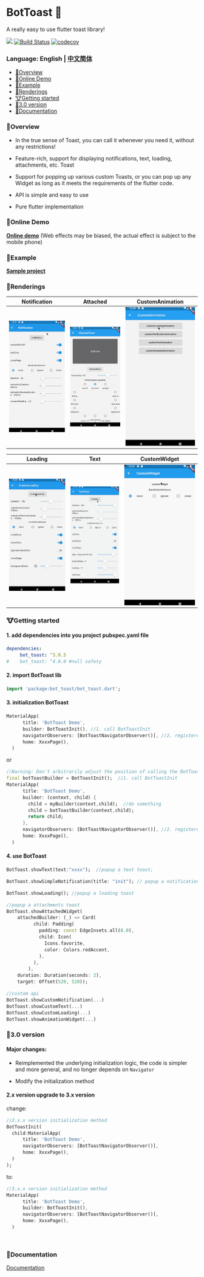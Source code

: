 BotToast 🤖
========= 
A really easy to use flutter toast library!

[![](https://img.shields.io/pub/v/bot_toast.svg?label=bot_toast&logo=https%3A%2F%2Fpub.flutter-io.cn%2Fpackages%2Fbot_toast)](https://pub.dev/packages/bot_toast)
[![Build Status](https://github.com/MMMzq/bot_toast/workflows/CI/badge.svg)](https://github.com/MMMzq/bot_toast/actions)
[![codecov](https://codecov.io/gh/MMMzq/bot_toast/branch/master/graph/badge.svg)](https://codecov.io/gh/MMMzq/bot_toast)

### Language: English | [中文简体](README_zh.md)

* [🐲Overview](#Overview)
* [🐼Online Demo](#Online-Demo)
* [🐳Example](#Example)
* [🐺Renderings](#Renderings)
* [🐮Getting started](#Getting-started) 
* [🐼3.0 version](#30-version)
* [📃Documentation](#Documentation) 

###  🐲Overview

- In the true sense of Toast, you can call it whenever you need it, without any restrictions! 

- Feature-rich, support for displaying notifications, text, loading, attachments, etc. Toast

- Support for popping up various custom Toasts, or you can pop up any Widget as long as it meets the requirements of the flutter code.

- API is simple and easy to use

- Pure flutter implementation


### 🐼Online Demo

**[Online demo](https://mmmzq.github.io/bot_toast/#/)** (Web effects may be biased, the actual effect is subject to the mobile phone)

### 🐳Example
**[Sample project](example)**

### 🐺Renderings

Notification|Attached|CustomAnimation
--------|-------|--------
![Notification](doc/gif/notification.gif)|![Attached](doc/gif/attached.gif)|![CustomAnimation](doc/gif/custom_animation.gif)

Loading|Text|CustomWidget
--------|-------|----------
![Loading](doc/gif/loading.gif)|![Text](doc/gif/text.gif)|![CustomWidget](doc/gif/custom_widget.gif)

### 🐮Getting started

#### 1. add dependencies into you project pubspec.yaml file
``` yaml
dependencies:
     bot_toast: ^3.0.5 
#    bot_toast: ^4.0.0 #null safety
```

#### 2. import BotToast lib
``` dart
import 'package:bot_toast/bot_toast.dart';
```

#### 3. initialization BotToast
``` dart
MaterialApp(
      title: 'BotToast Demo',
      builder: BotToastInit(), //1. call BotToastInit
      navigatorObservers: [BotToastNavigatorObserver()], //2. registered route observer
      home: XxxxPage(),
  )
```
or
``` dart
//Warning: Don't arbitrarily adjust the position of calling the BotToastInit function 
final botToastBuilder = BotToastInit();  //1. call BotToastInit 
MaterialApp(
      title: 'BotToast Demo',
      builder: (context, child) {
        child = myBuilder(context,child);  //do something
        child = botToastBuilder(context,child); 
        return child;
      }, 
      navigatorObservers: [BotToastNavigatorObserver()], //2. registered route observer
      home: XxxxPage(),
  )
```

#### 4. use BotToast
``` dart
BotToast.showText(text:"xxxx");  //popup a text toast;
```

```dart
BotToast.showSimpleNotification(title: "init"); // popup a notification toast;
```

```dart
BotToast.showLoading(); //popup a loading toast
```

```dart
//popup a attachments toast
BotToast.showAttachedWidget(
    attachedBuilder: (_) => Card(
          child: Padding(
            padding: const EdgeInsets.all(8.0),
            child: Icon(
              Icons.favorite,
              color: Colors.redAccent,
            ),
          ),
        ),
    duration: Duration(seconds: 2),
    target: Offset(520, 520));
```

```dart
//custom api
BotToast.showCustomNotification(...)
BotToast.showCustomText(...)
BotToast.showCustomLoading(...)
BotToast.showAnimationWidget(...)
```

### 🐼3.0 version

#### Major changes:

- Reimplemented the underlying initialization logic, the code is simpler and more general, and no longer depends on `Navigator`

- Modify the initialization method

#### 2.x version upgrade to 3.x version
change:
``` dart
//2.x.x version initialization method
BotToastInit(
  child:MaterialApp(
      title: 'BotToast Demo',
      navigatorObservers: [BotToastNavigatorObserver()],
      home: XxxxPage(),
  )
);
```
to:
``` dart
//3.x.x version initialization method
MaterialApp(
      title: 'BotToast Demo',
      builder: BotToastInit(), 
      navigatorObservers: [BotToastNavigatorObserver()],
      home: XxxxPage(),
  )
```


<br>


###  📃Documentation
[Documentation](API.md)



